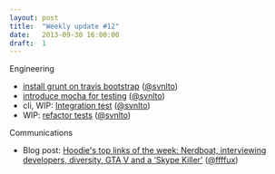 ```yaml
---
layout: post
title:  "Weekly update #12"
date:   2013-09-30 16:00:00
draft:  1
---
```


Engineering

* [install grunt on travis bootstrap](https://github.com/hoodiehq/hoodie-cli/commit/57d346c94cb2ab40c7def0fea858d469947737af) ([@svnlto](https://github.com/svnlto))
* [introduce mocha for testing](https://github.com/hoodiehq/hoodie-cli/commit/f89a7d88f5f4b015f6389ab076b06e2dad797266) ([@svnlto](https://github.com/svnlto))
* cli, WIP: [Integration test](https://github.com/hoodiehq/hoodie-integration-test/compare/f8342a811f7b...94ad211979b7) ([@svnlto](https://github.com/svnlto))
* WIP: [refactor tests](https://github.com/hoodiehq/hoodie-cli/commit/59f985bb751d5730fd687fc71ab46aeae7aec604) ([@svnlto](https://github.com/svnlto))

Communications

* Blog post: [Hoodie's top links of the week: Nerdboat, interviewing developers, diversity, GTA V and a ‘Skype Killer’](http://blog.hood.ie/2013/09/tgif-nerdboat-interviewing-developers-diversity-gta-v-and-a-skype-killer/)  ([@ffffux](https://github.com/ffffux))
